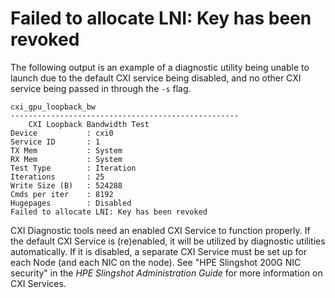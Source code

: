 # Failed to allocate LNI: Key has been revoked

The following output is an example of a diagnostic utility being unable to launch due to the default CXI service being disabled, and no other CXI service being passed in through the `-s` flag.

```screen
cxi_gpu_loopback_bw
---------------------------------------------------
    CXI Loopback Bandwidth Test
Device           : cxi0
Service ID       : 1
TX Mem           : System
RX Mem           : System
Test Type        : Iteration
Iterations       : 25
Write Size (B)   : 524288
Cmds per iter    : 8192
Hugepages        : Disabled
Failed to allocate LNI: Key has been revoked
```

CXI Diagnostic tools need an enabled CXI Service to function properly. If the default CXI Service is (re)enabled, it will be utilized by diagnostic utilities automatically. If it is disabled, a separate CXI Service must be set up for each Node (and each NIC on the node). See "HPE Slingshot 200G NIC security" in the _HPE Slingshot Administration Guide_ for more information on CXI Services.
